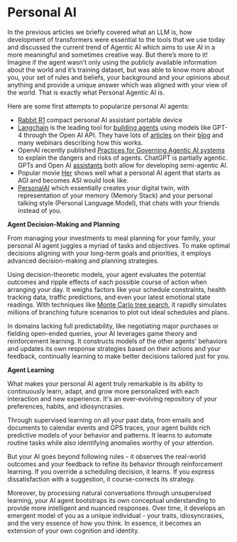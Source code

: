 # Personal AI

In the previous articles we briefly covered what an LLM is, how development of transformers were essential to the tools that we use today and discussed the current trend of Agentic AI which aims to use AI in a more meaningful and sometimes creative way. But there’s more to it! Imagine if the agent wasn’t only using the publicly available information about the world and it’s training dataset, but was able to know more about you, your set of rules and beliefs, your background and your opinions about anything and provide a unique answer which was aligned with your view of the world. That is exactly what Personal Agentic AI is.

Here are some first attempts to popularize personal AI agents:

* [Rabbit R1](https://www.rabbit.tech/keynote) compact personal AI assistant portable device
* [Langchain](https://www.langchain.com/agents) is the leading tool for [building agents](https://python.langchain.com/docs/modules/agents/) using models like GPT-4 through the Open AI API. They have lots of [articles](https://blog.langchain.dev/planning-agents/) on their [blog](https://blog.langchain.dev/) and many webinars describing how this works.
* OpenAI recently published [Practices for Governing Agentic AI systems](https://openai.com/research/practices-for-governing-agentic-ai-systems) to explain the dangers and risks of agents. ChatGPT is partially agentic. GPTs and Open AI [assistants](https://platform.openai.com/docs/assistants/overview) both allow for developing semi-agentic AI.
* Popular movie [Her](https://en.wikipedia.org/wiki/Her\_\(film\)) shows well what a personal AI agent that starts as AGI and becomes ASI would look like.
* [PersonalAI](https://www.youtube.com/watch?v=SLgo4fRQjzM) which essentially creates your digital twin, with representation of your memory (Memory Stack) and your personal talking style (Personal Language Model), that chats with your friends instead of you.

**Agent Decision-Making and Planning**

From managing your investments to meal planning for your family, your personal AI agent juggles a myriad of tasks and objectives. To make optimal decisions aligning with your long-term goals and priorities, it employs advanced decision-making and planning strategies.

Using decision-theoretic models, your agent evaluates the potential outcomes and ripple effects of each possible course of action when arranging your day. It weighs factors like your schedule constraints, health tracking data, traffic predictions, and even your latest emotional state readings. With techniques like [Monte Carlo tree search](https://en.wikipedia.org/wiki/Monte\_Carlo\_tree\_search), it rapidly simulates millions of branching future scenarios to plot out ideal schedules and plans.

In domains lacking full predictability, like negotiating major purchases or fielding open-ended queries, your AI leverages game theory and reinforcement learning. It constructs models of the other agents' behaviors and updates its own response strategies based on their actions and your feedback, continually learning to make better decisions tailored just for you.

**Agent Learning**

What makes your personal AI agent truly remarkable is its ability to continuously learn, adapt, and grow more personalized with each interaction and new experience. It's an ever-evolving repository of your preferences, habits, and idiosyncrasies.

Through supervised learning on all your past data, from emails and documents to calendar events and GPS traces, your agent builds rich predictive models of your behavior and patterns. It learns to automate routine tasks while also identifying anomalies worthy of your attention.

But your AI goes beyond following rules - it observes the real-world outcomes and your feedback to refine its behavior through reinforcement learning. If you override a scheduling decision, it learns. If you express dissatisfaction with a suggestion, it course-corrects its strategy.

Moreover, by processing natural conversations through unsupervised learning, your AI agent bootstraps its own conceptual understanding to provide more intelligent and nuanced responses. Over time, it develops an emergent model of you as a unique individual - your traits, idiosyncrasies, and the very essence of how you think. In essence, it becomes an extension of your own cognition and identity.
